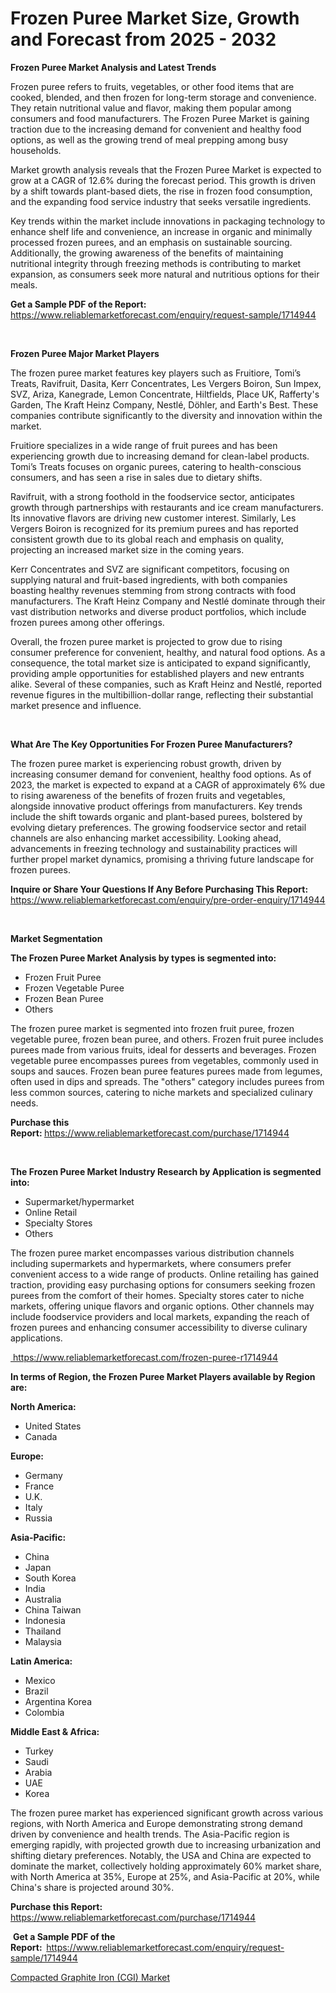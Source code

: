 <p><h1>Frozen Puree Market Size, Growth and Forecast from 2025 - 2032</h1></p><p><strong>Frozen Puree Market Analysis and Latest Trends</strong></p>
<p><p>Frozen puree refers to fruits, vegetables, or other food items that are cooked, blended, and then frozen for long-term storage and convenience. They retain nutritional value and flavor, making them popular among consumers and food manufacturers. The Frozen Puree Market is gaining traction due to the increasing demand for convenient and healthy food options, as well as the growing trend of meal prepping among busy households.</p><p>Market growth analysis reveals that the Frozen Puree Market is expected to grow at a CAGR of 12.6% during the forecast period. This growth is driven by a shift towards plant-based diets, the rise in frozen food consumption, and the expanding food service industry that seeks versatile ingredients. </p><p>Key trends within the market include innovations in packaging technology to enhance shelf life and convenience, an increase in organic and minimally processed frozen purees, and an emphasis on sustainable sourcing. Additionally, the growing awareness of the benefits of maintaining nutritional integrity through freezing methods is contributing to market expansion, as consumers seek more natural and nutritious options for their meals.</p></p>
<p><strong>Get a Sample PDF of the Report:&nbsp;</strong> <a href="https://www.reliablemarketforecast.com/enquiry/request-sample/1714944?utm_campaign=2925&utm_medium=2&utm_source=Github&utm_content=ia&utm_term=28032025&utm_id=frozen-puree">https://www.reliablemarketforecast.com/enquiry/request-sample/1714944</a></p>
<p>&nbsp;</p>
<p><strong>Frozen Puree Major Market Players</strong></p>
<p><p>The frozen puree market features key players such as Fruitiore, Tomi’s Treats, Ravifruit, Dasita, Kerr Concentrates, Les Vergers Boiron, Sun Impex, SVZ, Ariza, Kanegrade, Lemon Concentrate, Hiltfields, Place UK, Rafferty's Garden, The Kraft Heinz Company, Nestlé, Döhler, and Earth's Best. These companies contribute significantly to the diversity and innovation within the market.</p><p>Fruitiore specializes in a wide range of fruit purees and has been experiencing growth due to increasing demand for clean-label products. Tomi’s Treats focuses on organic purees, catering to health-conscious consumers, and has seen a rise in sales due to dietary shifts.</p><p>Ravifruit, with a strong foothold in the foodservice sector, anticipates growth through partnerships with restaurants and ice cream manufacturers. Its innovative flavors are driving new customer interest. Similarly, Les Vergers Boiron is recognized for its premium purees and has reported consistent growth due to its global reach and emphasis on quality, projecting an increased market size in the coming years.</p><p>Kerr Concentrates and SVZ are significant competitors, focusing on supplying natural and fruit-based ingredients, with both companies boasting healthy revenues stemming from strong contracts with food manufacturers. The Kraft Heinz Company and Nestlé dominate through their vast distribution networks and diverse product portfolios, which include frozen purees among other offerings.</p><p>Overall, the frozen puree market is projected to grow due to rising consumer preference for convenient, healthy, and natural food options. As a consequence, the total market size is anticipated to expand significantly, providing ample opportunities for established players and new entrants alike. Several of these companies, such as Kraft Heinz and Nestlé, reported revenue figures in the multibillion-dollar range, reflecting their substantial market presence and influence.</p></p>
<p>&nbsp;</p>
<p><strong>What Are The Key Opportunities For Frozen Puree Manufacturers?</strong></p>
<p><p>The frozen puree market is experiencing robust growth, driven by increasing consumer demand for convenient, healthy food options. As of 2023, the market is expected to expand at a CAGR of approximately 6% due to rising awareness of the benefits of frozen fruits and vegetables, alongside innovative product offerings from manufacturers. Key trends include the shift towards organic and plant-based purees, bolstered by evolving dietary preferences. The growing foodservice sector and retail channels are also enhancing market accessibility. Looking ahead, advancements in freezing technology and sustainability practices will further propel market dynamics, promising a thriving future landscape for frozen purees.</p></p>
<p><strong>Inquire or Share Your Questions If Any Before Purchasing This Report:</strong> <a href="https://www.reliablemarketforecast.com/enquiry/pre-order-enquiry/1714944?utm_campaign=2925&utm_medium=2&utm_source=Github&utm_content=ia&utm_term=28032025&utm_id=frozen-puree">https://www.reliablemarketforecast.com/enquiry/pre-order-enquiry/1714944</a></p>
<p>&nbsp;</p>
<p><strong>Market Segmentation</strong></p>
<p><strong>The Frozen Puree Market Analysis by types is segmented into:</strong></p>
<p><ul><li>Frozen Fruit Puree</li><li>Frozen Vegetable Puree</li><li>Frozen Bean Puree</li><li>Others</li></ul></p>
<p><p>The frozen puree market is segmented into frozen fruit puree, frozen vegetable puree, frozen bean puree, and others. Frozen fruit puree includes purees made from various fruits, ideal for desserts and beverages. Frozen vegetable puree encompasses purees from vegetables, commonly used in soups and sauces. Frozen bean puree features purees made from legumes, often used in dips and spreads. The "others" category includes purees from less common sources, catering to niche markets and specialized culinary needs.</p></p>
<p><strong>Purchase this Report:&nbsp;</strong><a href="https://www.reliablemarketforecast.com/purchase/1714944?utm_campaign=2925&utm_medium=2&utm_source=Github&utm_content=ia&utm_term=28032025&utm_id=frozen-puree">https://www.reliablemarketforecast.com/purchase/1714944</a></p>
<p>&nbsp;</p>
<p><strong>The Frozen Puree Market Industry Research by Application is segmented into:</strong></p>
<p><ul><li>Supermarket/hypermarket</li><li>Online Retail</li><li>Specialty Stores</li><li>Others</li></ul></p>
<p><p>The frozen puree market encompasses various distribution channels including supermarkets and hypermarkets, where consumers prefer convenient access to a wide range of products. Online retailing has gained traction, providing easy purchasing options for consumers seeking frozen purees from the comfort of their homes. Specialty stores cater to niche markets, offering unique flavors and organic options. Other channels may include foodservice providers and local markets, expanding the reach of frozen purees and enhancing consumer accessibility to diverse culinary applications.</p></p>
<p><a href="https://www.reliablemarketforecast.com/frozen-puree-r1714944?utm_campaign=2925&utm_medium=2&utm_source=Github&utm_content=ia&utm_term=28032025&utm_id=frozen-puree">&nbsp;https://www.reliablemarketforecast.com/frozen-puree-r1714944</a></p>
<p><strong>In terms of Region, the Frozen Puree Market Players available by Region are:</strong></p>
<p>
    <p> <strong> North America: </strong>
        <ul>
            <li>United States</li>
            <li>Canada</li>
        </ul>
        </p> 
    <p> <strong> Europe: </strong>
        <ul>
            <li>Germany</li>
            <li>France</li>
            <li>U.K.</li>
            <li>Italy</li>
            <li>Russia</li>
        </ul>
        </p> 
    <p> <strong> Asia-Pacific: </strong>
        <ul>
            <li>China</li>
            <li>Japan</li>
            <li>South Korea</li>
            <li>India</li>
            <li>Australia</li>
            <li>China Taiwan</li>
            <li>Indonesia</li>
            <li>Thailand</li>
            <li>Malaysia</li>
        </ul>
        </p> 
    <p> <strong> Latin America: </strong>
        <ul>
            <li>Mexico</li>
            <li>Brazil</li>
            <li>Argentina Korea</li>
            <li>Colombia</li>
        </ul>
        </p> 
    <p> <strong> Middle East & Africa: </strong>
        <ul>
            <li>Turkey</li>
            <li>Saudi</li>
            <li>Arabia</li>
            <li>UAE</li>
            <li>Korea</li>
        </ul>
    </p>
    </p>
<p><p>The frozen puree market has experienced significant growth across various regions, with North America and Europe demonstrating strong demand driven by convenience and health trends. The Asia-Pacific region is emerging rapidly, with projected growth due to increasing urbanization and shifting dietary preferences. Notably, the USA and China are expected to dominate the market, collectively holding approximately 60% market share, with North America at 35%, Europe at 25%, and Asia-Pacific at 20%, while China's share is projected around 30%.</p></p>
<p><strong>Purchase this Report: </strong><a href="https://www.reliablemarketforecast.com/purchase/1714944?utm_campaign=2925&utm_medium=2&utm_source=Github&utm_content=ia&utm_term=28032025&utm_id=frozen-puree">https://www.reliablemarketforecast.com/purchase/1714944</a></p>
<p>&nbsp;<strong>Get a Sample PDF of the Report:&nbsp;&nbsp;</strong><a href="https://www.reliablemarketforecast.com/enquiry/request-sample/1714944?utm_campaign=2925&utm_medium=2&utm_source=Github&utm_content=ia&utm_term=28032025&utm_id=frozen-puree">https://www.reliablemarketforecast.com/enquiry/request-sample/1714944</a></p>
<p><strong></strong></p>
<p><p><a href="https://github.com/penecorodz74/Market-Research-Report-List-1/blob/main/compacted-graphite-iron-cgi-market.md?utm_campaign=2925&utm_medium=2&utm_source=Github&utm_content=ia&utm_term=28032025&utm_id=frozen-puree">Compacted Graphite Iron (CGI) Market</a></p></p>